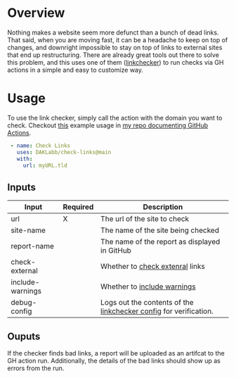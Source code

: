 # Overview
Nothing makes a website seem more defunct than a bunch of dead links. That said, when you are moving fast, it can be a headache to keep on top of changes, and downright impossible to stay on top of links to external sites that end up restructuring. There are already great tools out there to solve this problem, and this uses one of them ([linkchecker](https://github.com/linkchecker/linkchecker)) to run checks via GH actions in a simple and easy to customize way.

# Usage
To use the link checker, simply call the action with the domain you want to check. Checkout [this](https://github.com/DAKLabb/gh-actions/blob/main/.github/workflows/link-checking.yaml) example usage in [my repo documenting GitHub Actions](https://github.com/DAKLabb/gh-actions).

```yaml
 - name: Check Links
   uses: DAKLabb/check-links@main
   with:
     url: myURL.tld
```

## Inputs
| Input            | Required | Description                                                       |
|------------------|----------|-------------------------------------------------------------------|
| url              | X        | The url of the site to check                                      |
| site-name        |          | The name of the site being checked                                |
| report-name      |          | The name of the report as displayed in GitHub                     |
| check-external   |          | Whether to [check extenral](https://linkchecker.github.io/linkchecker/man/linkchecker.html#cmdoption-check-extern) links |
| include-warnings |          | Whether to [include warnings](https://linkchecker.github.io/linkchecker/man/linkchecker.html#cmdoption-no-warnings) |
| debug-config     |          | Logs out the contents of the [linkchecker config](https://linkchecker.github.io/linkchecker/man/linkcheckerrc.html) for verification. |

## Ouputs
If the checker finds bad links, a report will be uploaded as an artifcat to the GH action run. Additionally, the details of the bad links should show up as errors from the run.